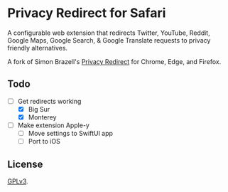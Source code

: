 # Privacy Redirect for Safari

A configurable web extension that redirects Twitter, YouTube, Reddit,
Google Maps, Google Search, & Google Translate requests to privacy
friendly alternatives.

A fork of Simon Brazell's [Privacy Redirect][fork] for Chrome, Edge,
and Firefox.

## Todo
- [ ] Get redirects working
  - [X] Big Sur
  - [X] Monterey
- [ ] Make extension Apple-y
  - [ ] Move settings to SwiftUI app
  - [ ] Port to iOS

## License

[GPLv3](COPYING).

[fork]: https://github.com/SimonBrazell/privacy-redirect
